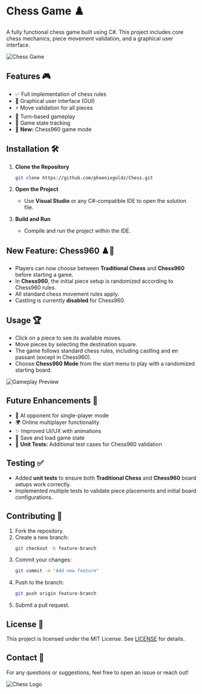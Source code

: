 # Chess Game ♟️

A fully functional chess game built using C#. This project includes core chess mechanics, piece movement validation, and a graphical user interface.

![Chess Game](Chess/images/chess-image.jpg)

## Features 🎮
- ✅ Full implementation of chess rules
- 🎨 Graphical user interface (GUI)
- ⚡ Move validation for all pieces
- 🔄 Turn-based gameplay
- 📌 Game state tracking
- 🔀 **New:** Chess960 game mode

## Installation 🛠️
1. **Clone the Repository**  
   ```sh
   git clone https://github.com/phoenixgoldz/Chess.git
   ```
2. **Open the Project**  
   - Use **Visual Studio** or any C#-compatible IDE to open the solution file.

3. **Build and Run**  
   - Compile and run the project within the IDE.

## New Feature: Chess960 ♟️🎲
- Players can now choose between **Traditional Chess** and **Chess960** before starting a game.
- In **Chess960**, the initial piece setup is randomized according to Chess960 rules.
- All standard chess movement rules apply.
- Castling is currently **disabled** for Chess960.

## Usage 🏆
- Click on a piece to see its available moves.
- Move pieces by selecting the destination square.
- The game follows standard chess rules, including castling and en passant (except in Chess960).
- Choose **Chess960 Mode** from the start menu to play with a randomized starting board.

![Gameplay Preview](https://upload.wikimedia.org/wikipedia/commons/7/7e/ChessAnimation.gif)

## Future Enhancements 🚀
- 🤖 AI opponent for single-player mode
- 🌍 Online multiplayer functionality
- ✨ Improved UI/UX with animations
- 💾 Save and load game state
- 🔬 **Unit Tests:** Additional test cases for Chess960 validation

## Testing ✅
- Added **unit tests** to ensure both **Traditional Chess** and **Chess960** board setups work correctly.
- Implemented multiple tests to validate piece placements and initial board configurations.

## Contributing 🤝
1. Fork the repository.
2. Create a new branch:  
   ```sh
   git checkout -b feature-branch
   ```
3. Commit your changes:  
   ```sh
   git commit -m "Add new feature"
   ```
4. Push to the branch:  
   ```sh
   git push origin feature-branch
   ```
5. Submit a pull request.

## License 📜
This project is licensed under the MIT License. See [LICENSE](LICENSE) for details.

## Contact 📧
For any questions or suggestions, feel free to open an issue or reach out!

![Chess Logo](https://upload.wikimedia.org/wikipedia/commons/thumb/b/bb/Chess_piece_-_King.svg/1024px-Chess_piece_-_King.svg.png)

